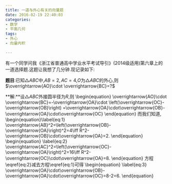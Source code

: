 ```yaml
---
title: 一道与外心有关的向量题
date: 2016-02-19 22:40:03
categories:
- 数学
- 平面几何
tags:
- 外心
- 向量内积

---
```

有一个同学问我《浙江省普通高中学业水平考试导引》(2014级适用)第六章上的一道选择题.这题让我想了几分钟.现记录如下:

**题目**:已知$\triangle ABC$中,$AB=2,AC=4$,$O$为$\triangle ABC$的外心,则$\overrightarrow{AO}\cdot \overrightarrow{BC}=?$

**解:**设$\triangle ABC$外接圆半径为$R$,则
  \begin{equation}
    \overrightarrow{AO}\cdot
    \overrightarrow{BC}=-\overrightarrow{OA}\cdot
    \left(\overrightarrow{OC}-\overrightarrow{OB}\right)
=\overrightarrow{OA}\cdot\overrightarrow{OB}-\overrightarrow{OA}\cdot\overrightarrow{OC}
  \end{equation}
而我们知道,
\begin{equation}\label{eq:1}
  \overrightarrow{AB}^2=\left(\overrightarrow{OB}-\overrightarrow{OA}\right)^2=4\iff R^2-\overrightarrow{OB}\cdot\overrightarrow{OA}=2.
\end{equation}
\begin{equation}
  \label{eq:2}
  \overrightarrow{AC}^2=\left(\overrightarrow{OC}-\overrightarrow{OA}\right)^2=16\iff R^2-\overrightarrow{OC}\cdot\overrightarrow{OA}=8.
\end{equation}
方程\eqref{eq:2}减去方程\eqref{eq:1}可得
\begin{equation}
  \label{eq:3}
  \overrightarrow{OA}\cdot\overrightarrow{OB}-\overrightarrow{OA}\cdot\overrightarrow{OC}=8-2=6.
\end{equation}